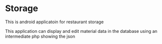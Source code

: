 # Storage

This is android applicatoin for restaurant storage

This application can display and edit material data in the database using an intermediate php showing the json

